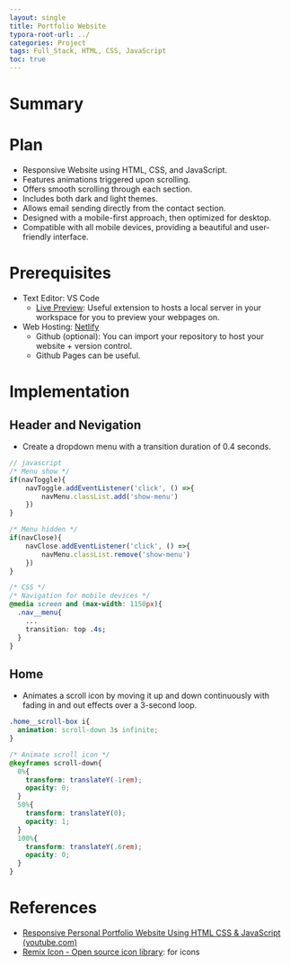 ```yaml
---
layout: single
title: Portfolio Website
typora-root-url: ../
categories: Project
tags: Full_Stack, HTML, CSS, JavaScript
toc: true
---
```


# Summary

# Plan

- Responsive Website using HTML, CSS, and JavaScript.
- Features animations triggered upon scrolling.
- Offers smooth scrolling through each section.
- Includes both dark and light themes.
- Allows email sending directly from the contact section.
- Designed with a mobile-first approach, then optimized for desktop.
- Compatible with all mobile devices, providing a beautiful and user-friendly interface.

# Prerequisites

- Text Editor: VS Code
  - [Live Preview]( https://marketplace.visualstudio.com/items?itemName=ms-vscode.live-server): Useful extension to hosts a local server in your workspace for you to preview your webpages on.
- Web Hosting: [Netlify](https://www.netlify.com/)
  - Github (optional): You can import your repository to host your website + version control.
  - Github Pages can be useful.

# Implementation

## Header and Nevigation

- Create a dropdown menu with a transition duration of 0.4 seconds.

``` javascript 
// javascript
/* Menu show */
if(navToggle){
    navToggle.addEventListener('click', () =>{
        navMenu.classList.add('show-menu')
    })
}

/* Menu hidden */
if(navClose){
    navClose.addEventListener('click', () =>{
        navMenu.classList.remove('show-menu')
    })
}
```

```css
/* CSS */
/* Navigation for mobile devices */
@media screen and (max-width: 1150px){
  .nav__menu{
    ...
    transition: top .4s;
  }
}
```

## Home

- Animates a scroll icon by moving it up and down continuously with fading in and out effects over a 3-second loop.

``` css
.home__scroll-box i{
  animation: scroll-down 3s infinite;
}

/* Animate scroll icon */
@keyframes scroll-down{
  0%{
    transform: translateY(-1rem);
    opacity: 0;
  }
  50%{
    transform: translateY(0);
    opacity: 1;
  }
  100%{
    transform: translateY(.6rem);
    opacity: 0;
  }
}
```



# References

- [Responsive Personal Portfolio Website Using HTML CSS & JavaScript (youtube.com)](https://www.youtube.com/watch?v=-uQIBlaZ4P0&list=WL&index=26)
- [Remix Icon - Open source icon library](https://remixicon.com/): for icons

